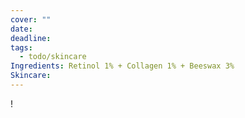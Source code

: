 ```yaml
---
cover: ""
date: 
deadline: 
tags:
  - todo/skincare
Ingredients: Retinol 1% + Collagen 1% + Beeswax 3%
Skincare: 
---
```

!